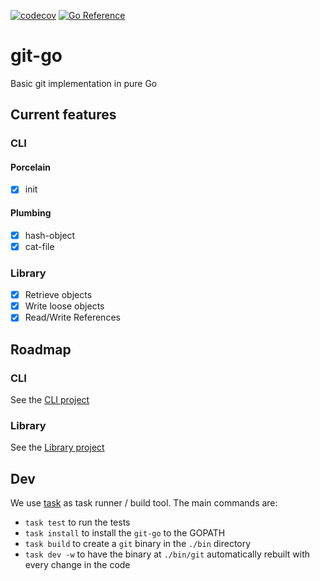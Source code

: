 [![codecov](https://codecov.io/gh/Nivl/git-go/branch/main/graph/badge.svg?token=I0YC2EHRHB)](https://codecov.io/gh/Nivl/git-go) [![Go Reference](https://pkg.go.dev/badge/github.com/Nivl/git-go@main.svg)](https://pkg.go.dev/github.com/Nivl/git-go@main)

# git-go

Basic git implementation in pure Go

## Current features

### CLI

#### Porcelain

- [x] init

#### Plumbing

- [x] hash-object
- [x] cat-file

### Library

- [x] Retrieve objects
- [x] Write loose objects
- [x] Read/Write References

## Roadmap

### CLI

See the [CLI project](https://github.com/Nivl/git-go/projects/2)

### Library

See the [Library project](https://github.com/Nivl/git-go/projects/1)

## Dev

We use [task](https://github.com/go-task/task) as task runner / build
tool. The main commands are:

- `task test` to run the tests
- `task install` to install the `git-go` to the GOPATH
- `task build` to create a `git` binary in the `./bin` directory
- `task dev -w` to have the binary at `./bin/git` automatically rebuilt with every change in the code
